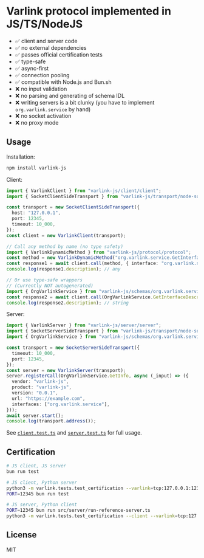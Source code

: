 # Varlink protocol implemented in JS/TS/NodeJS

- ✅ client and server code
- ✅ no external dependencies
- ✅ passes official certification tests
- ✅ type-safe
- ✅ async-first
- ✅ connection pooling
- ✅ compatible with Node.js and Bun.sh
- ❌ no input validation
- ❌ no parsing and generating of schema IDL
- ❌ writing servers is a bit clunky (you have to implement `org.varlink.service` by hand)
- ❌ no socket activation
- ❌ no proxy mode

## Usage

Installation:

```bash
npm install varlink-js
```

Client:

```typescript
import { VarlinkClient } from "varlink-js/client/client";
import { SocketClientSideTransport } from "varlink-js/transport/node-socket";

const transport = new SocketClientSideTransport({
  host: "127.0.0.1",
  port: 12345,
  timeout: 10_000,
});
const client = new VarlinkClient(transport);

// Call any method by name (no type safety)
import { VarlinkDynamicMethod } from "varlink-js/protocol/protocol";
const method = new VarlinkDynamicMethod("org.varlink.service.GetInterfaceDescription");
const response1 = await client.call(method, { interface: "org.varlink.service" });
console.log(response1.description); // any

// Or use type-safe wrappers
// (Currently NOT autogenerated)
import { OrgVarlinkService } from "varlink-js/schemas/org.varlink.service.varlink";
const response2 = await client.call(OrgVarlinkService.GetInterfaceDescription, { interface: "org.varlink.service" });
console.log(response2.description); // string
```

Server:

```typescript
import { VarlinkServer } from "varlink-js/server/server";
import { SocketServerSideTransport } from "varlink-js/transport/node-socket";
import { OrgVarlinkService } from "varlink-js/schemas/org.varlink.service.varlink";

const transport = new SocketServerSideTransport({
  timeout: 10_000,
  port: 12345,
});
const server = new VarlinkServer(transport);
server.registerCall(OrgVarlinkService.GetInfo, async (_input) => ({
  vendor: "varlink-js",
  product: "varlink-js",
  version: "0.0.1",
  url: "https://example.com",
  interfaces: ["org.varlink.service"],
}));
await server.start();
console.log(transport.address());
```

See [`client.test.ts`](src/client/client.test.ts) and [`server.test.ts`](src/server/server.test.ts) for full usage.

## Certification

```bash
# JS client, JS server
bun run test

# JS client, Python server
python3 -m varlink.tests.test_certification --varlink=tcp:127.0.0.1:12345
PORT=12345 bun run test

# JS server, Python client
PORT=12345 bun run src/server/run-reference-server.ts
python3 -m varlink.tests.test_certification --client --varlink=tcp:127.0.0.1:12345
```

## License

MIT
